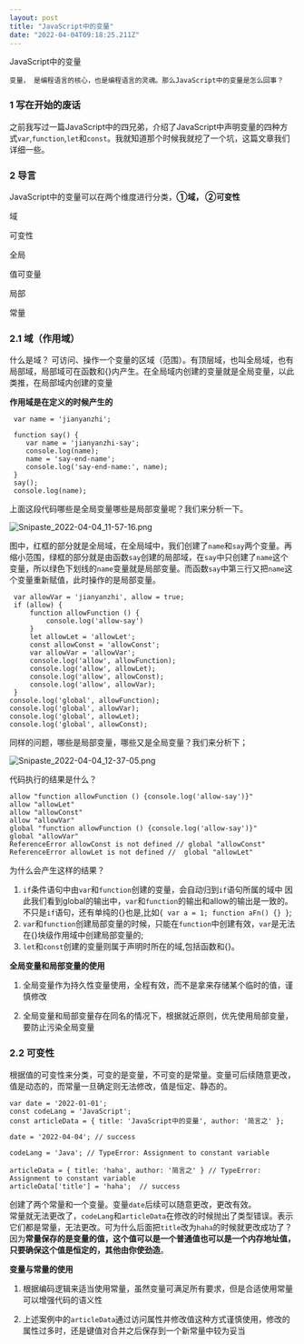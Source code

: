 ```yaml
---
layout: post
title: "JavaScript中的变量"
date: "2022-04-04T09:18:25.211Z"
---
```

JavaScript中的变量

`变量， 是编程语言的核心，也是编程语言的灵魂。那么JavaScript中的变量是怎么回事？`

### 1 写在开始的废话

之前我写过一篇JavaScript中的四兄弟，介绍了JavaScript中声明变量的四种方式`var`,`function`,`let`和`const`。我就知道那个时候我就挖了一个坑，这篇文章我们详细一些。

### 2 导言

JavaScript中的变量可以在两个维度进行分类，**①域， ②可变性**

域

可变性

全局

值可变量

局部

常量

### 2.1 域（作用域）

什么是域？ 可访问、操作一个变量的区域（范围）。有顶层域，也叫全局域，也有局部域，局部域可在函数和{}内产生。在全局域内创建的变量就是全局变量，以此类推，在局部域内创建的变量

**作用域是在定义的时候产生的**

     var name = 'jianyanzhi';
    
     function say() {
        var name = 'jianyanzhi-say';
        console.log(name);
        name = 'say-end-name';
        console.log('say-end-name:', name);
     }
     say();
     console.log(name);
    

上面这段代码哪些是全局变量哪些是局部变量呢？我们来分析一下。

![Snipaste_2022-04-04_11-57-16.png](https://p6-juejin.byteimg.com/tos-cn-i-k3u1fbpfcp/9a56792b78994e23a3126f9aeb63b80b~tplv-k3u1fbpfcp-watermark.image?)

图中，红框的部分就是全局域，在全局域中，我们创建了`name`和`say`两个变量。再缩小范围，绿框的部分就是由函数`say`创建的局部域，在`say`中只创建了`name`这个变量，所以绿色下划线的`name`变量就是局部变量。而函数`say`中第三行又把`name`这个变量重新赋值，此时操作的是局部变量。

     var allowVar = 'jianyanzhi', allow = true;
     if (allow) {
         function allowFunction () {
             console.log('allow-say')
         }
         let allowLet = 'allowLet';
         const allowConst = 'allowConst';
         var allowVar = 'allowVar';
         console.log('allow', allowFunction);
         console.log('allow', allowLet);
         console.log('allow', allowConst);
         console.log('allow', allowVar);
     }
    console.log('global', allowFunction);
    console.log('global', allowVar);
    console.log('global', allowLet);
    console.log('global', allowConst);
    

同样的问题，哪些是局部变量，哪些又是全局变量？我们来分析下；

![Snipaste_2022-04-04_12-37-05.png](https://p1-juejin.byteimg.com/tos-cn-i-k3u1fbpfcp/8454c261cb094e43a81459c83839f2ca~tplv-k3u1fbpfcp-watermark.image?)

代码执行的结果是什么？

    allow "function allowFunction () {console.log('allow-say')}"
    allow "allowLet"
    allow "allowConst"
    allow "allowVar"
    global "function allowFunction () {console.log('allow-say')}"
    global "allowVar"
    ReferenceError allowConst is not defined // global "allowConst"
    ReferenceError allowLet is not defined //  global "allowLet"
    

为什么会产生这样的结果？

1.  `if`条件语句中由`var`和`function`创建的变量，会自动归到`if`语句所属的域中 因此我们看到global的输出中，`var`和`function`的输出和allow的输出是一致的。不只是`if`语句，还有单纯的{}也是,比如`{ var a = 1; function aFn() {} }`;
2.  `var`和`function`创建局部变量的时候，只能在`function`中创建有效，`var`是无法在{}块级作用域中创建局部变量的;
3.  `let`和`const`创建的变量则属于声明时所在的域,包括函数和{}。

**全局变量和局部变量的使用**

1.  全局变量作为持久性变量使用，全程有效，而不是拿来存储某个临时的值，谨慎修改
    
2.  全局变量和局部变量存在同名的情况下，根据就近原则，优先使用局部变量，要防止污染全局变量
    

### 2.2 可变性

根据值的可变性来分类，可变的是变量，不可变的是常量。变量可后续随意更改，值是动态的，而常量一旦确定则无法修改，值是恒定、静态的。

    var date = '2022-01-01';
    const codeLang = 'JavaScript';
    const articleData = { title: 'JavaScript中的变量', author: '简言之' };
    
    date = '2022-04-04'; // success
    
    codeLang = 'Java'; // TypeError: Assignment to constant variable
    
    articleData = { title: 'haha', author: '简言之' } // TypeError: Assignment to constant variable
    articleData['title'] = 'haha';  // success
    
    

创建了两个常量和一个变量。变量`date`后续可以随意更改，更改有效。  
常量就无法更改了，`codeLang`和`articleData`在修改的时候抛出了类型错误。表示它们都是常量，无法更改。可为什么后面把`title`改为`haha`的时候就更改成功了？因为**常量保存的是变量的值，这个值可以是一个普通值也可以是一个内存地址值，只要确保这个值是恒定的，其他由你使劲造**。

**变量与常量的使用**

1.  根据编码逻辑来适当使用常量，虽然变量可满足所有要求，但是合适使用常量可以增强代码的语义性
    
2.  上述案例中的`articleData`通过访问属性并修改值这种方式谨慎使用，修改的属性过多时，还是键值对合并之后保存到一个新常量中较为妥当